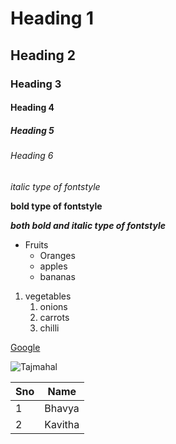 # Heading 1
## Heading 2
### Heading 3
#### Heading 4
##### Heading 5
###### Heading 6
*italic type of fontstyle*

**bold type of fontstyle**

***both bold and italic type of fontstyle***

* Fruits
  * Oranges
  * apples
  * bananas
 
1. vegetables
    1. onions
    2. carrots
    3. chilli

[Google](https://www.google.com/)

![Tajmahal](https://media.istockphoto.com/photos/taj-mahal-agra-india-monument-of-love-in-blue-sky-picture-id519330110?k=20&m=519330110&s=612x612&w=0&h=c6aWpRD_0BrCvL6D_UTS23jtYqXgcqkJ1mCzHa7lpCM=) 

Sno|Name
----|----
1|Bhavya
2|Kavitha
